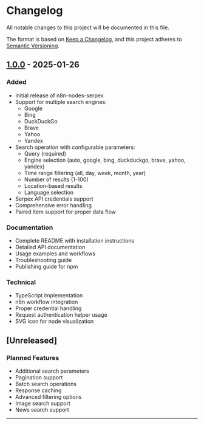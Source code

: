 # Changelog

All notable changes to this project will be documented in this file.

The format is based on [Keep a Changelog](https://keepachangelog.com/en/1.0.0/),
and this project adheres to [Semantic Versioning](https://semver.org/spec/v2.0.0.html).

## [1.0.0] - 2025-01-26

### Added
- Initial release of n8n-nodes-serpex
- Support for multiple search engines:
  - Google
  - Bing
  - DuckDuckGo
  - Brave
  - Yahoo
  - Yandex
- Search operation with configurable parameters:
  - Query (required)
  - Engine selection (auto, google, bing, duckduckgo, brave, yahoo, yandex)
  - Time range filtering (all, day, week, month, year)
  - Number of results (1-100)
  - Location-based results
  - Language selection
- Serpex API credentials support
- Comprehensive error handling
- Paired item support for proper data flow

### Documentation
- Complete README with installation instructions
- Detailed API documentation
- Usage examples and workflows
- Troubleshooting guide
- Publishing guide for npm

### Technical
- TypeScript implementation
- n8n workflow integration
- Proper credential handling
- Request authentication helper usage
- SVG icon for node visualization

## [Unreleased]

### Planned Features
- Additional search parameters
- Pagination support
- Batch search operations
- Response caching
- Advanced filtering options
- Image search support
- News search support

---

[1.0.0]: https://github.com/divyeshradadiya/n8n-nodes-serpex/releases/tag/v1.0.0
